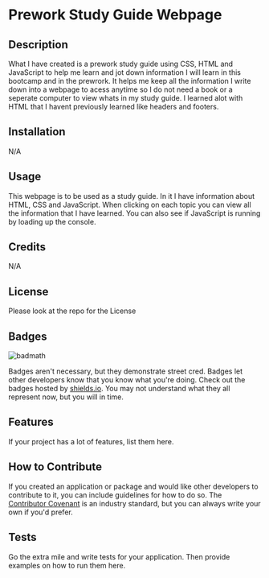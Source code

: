 # Prework Study Guide Webpage

## Description

What I have created is a prework study guide using CSS, HTML and JavaScript to help me learn and jot down information I will learn in this bootcamp and in the prewrork. It helps me keep all the information I write down into a webpage to acess anytime so I do not need a book or a seperate computer to view whats in my study guide. I learned alot with HTML that I havent previously learned like headers and footers.

## Installation

N/A

## Usage

This webpage is to be used as a study guide. In it I have information about HTML, CSS and JavaScript. When clicking on each topic you can view all the information that I have learned. You can also see if JavaScript is running by loading up the console.
## Credits

N/A

## License

Please look at the repo for the License

## Badges

![badmath](https://img.shields.io/github/languages/top/nielsenjared/badmath)

Badges aren't necessary, but they demonstrate street cred. Badges let other developers know that you know what you're doing. Check out the badges hosted by [shields.io](https://shields.io/). You may not understand what they all represent now, but you will in time.

## Features

If your project has a lot of features, list them here.

## How to Contribute

If you created an application or package and would like other developers to contribute to it, you can include guidelines for how to do so. The [Contributor Covenant](https://www.contributor-covenant.org/) is an industry standard, but you can always write your own if you'd prefer.

## Tests

Go the extra mile and write tests for your application. Then provide examples on how to run them here.
